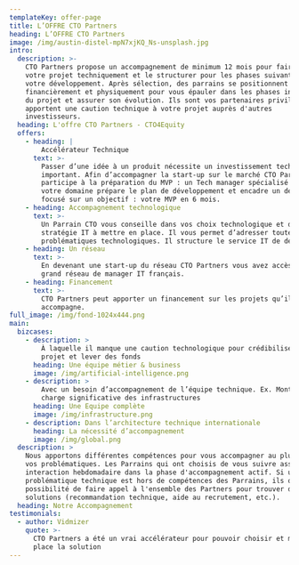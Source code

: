 ```yaml
---
templateKey: offer-page
title: L’OFFRE CTO Partners
heading: L’OFFRE CTO Partners
image: /img/austin-distel-mpN7xjKQ_Ns-unsplash.jpg
intro:
  description: >-
    CTO Partners propose un accompagnement de minimum 12 mois pour faire éclore
    votre projet techniquement et le structurer pour les phases suivantes de
    votre développement. Après sélection, des parrains se positionnent
    financièrement et physiquement pour vous épauler dans les phases initiales
    du projet et assurer son évolution. Ils sont vos partenaires privilégiés et
    apportent une caution technique à votre projet auprès d'autres
    investisseurs.
  heading: L'offre CTO Partners - CTO4Equity
  offers:
    - heading: |
        Accélérateur Technique
      text: >-
        Passer d’une idée à un produit nécessite un investissement technique
        important. Afin d’accompagner la start-up sur le marché CTO Partners
        participe à la préparation du MVP : un Tech manager spécialisé dans
        votre domaine prépare le plan de développement et encadre un développeur
        focusé sur un objectif : votre MVP en 6 mois.
    - heading: Accompagnement technologique
      text: >-
        Un Parrain CTO vous conseille dans vos choix technologique et dans la
        stratégie IT à mettre en place. Il vous permet d’adresser toutes les
        problématiques technologiques. Il structure le service IT de demain
    - heading: Un réseau
      text: >-
        En devenant une start-up du réseau CTO Partners vous avez accès au plus
        grand réseau de manager IT français.
    - heading: Financement
      text: >-
        CTO Partners peut apporter un financement sur les projets qu’il
        accompagne.
full_image: /img/fond-1024x444.png
main:
  bizcases:
    - description: >
        À laquelle il manque une caution technologique pour crédibiliser le
        projet et lever des fonds
      heading: Une équipe métier & business
      image: /img/artificial-intelligence.png
    - description: >
        Avec un besoin d’accompagnement de l’équipe technique. Ex. Monté en
        charge significative des infrastructures
      heading: Une Equipe complète
      image: /img/infrastructure.png
    - description: Dans l’architecture technique internationale
      heading: La nécessité d’accompagnement
      image: /img/global.png
  description: >
    Nous apportons différentes compétences pour vous accompagner au plus près de
    vos problématiques. Les Parrains qui ont choisis de vous suivre assurent une
    interaction hebdomadaire dans la phase d'accompagnement actif. Si une
    problématique technique est hors de compétences des Parrains, ils ont la
    possibilité de faire appel à l'ensemble des Partners pour trouver des
    solutions (recommandation technique, aide au recrutement, etc.).
  heading: Notre Accompagnement
testimonials:
  - author: Vidmizer
    quote: >-
      CTO Partners a été un vrai accélérateur pour pouvoir choisir et mettre en
      place la solution
---
```


